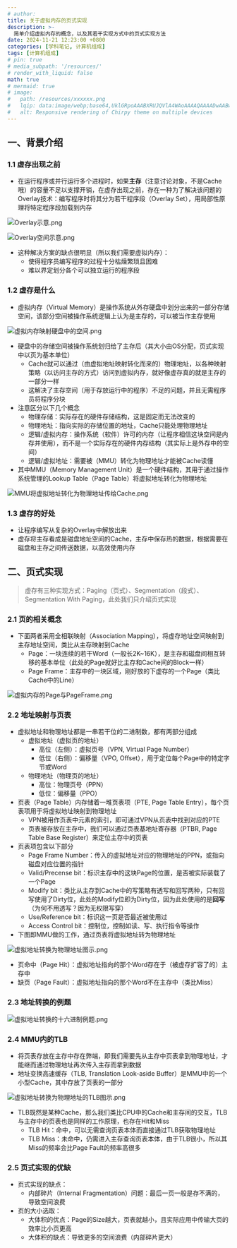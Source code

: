 ```yaml
---
# author:
title: 关于虚拟内存的页式实现
description: >-
  简单介绍虚拟内存的概念，以及其若干实现方式中的页式实现方法
date: 2024-11-21 12:23:00 +0800
categories: [学科笔记, 计算机组成]
tags: [计算机组成]
# pin: true
# media_subpath: '/resources/'
# render_with_liquid: false
math: true
# mermaid: true
# image:
#   path: /resources/xxxxxx.png
#   lqip: data:image/webp;base64,UklGRpoAAABXRUJQVlA4WAoAAAAQAAAADwAABwAAQUxQSDIAAAARL0AmbZurmr57yyIiqE8oiG0bejIYEQTgqiDA9vqnsUSI6H+oAERp2HZ65qP/VIAWAFZQOCBCAAAA8AEAnQEqEAAIAAVAfCWkAALp8sF8rgRgAP7o9FDvMCkMde9PK7euH5M1m6VWoDXf2FkP3BqV0ZYbO6NA/VFIAAAA
#   alt: Responsive rendering of Chirpy theme on multiple devices
---
```


## 一、背景介绍

### 1.1 虚存出现之前
- 在运行程序或并行运行多个进程时，如果**主存**（注意讨论对象，不是Cache哦）的容量不足以支撑开销，在虚存出现之前，存在一种为了解决该问题的Overlay技术：编写程序时将其分为若干程序段（Overlay Set），用局部性原理将特定程序段加载到内存

![Overlay示意.png](/resources/组成原理/Overlay示意.png)

![Overlay空间示意.png](/resources/组成原理/Overlay空间示意.png)

- 这种解决方案的缺点很明显（所以我们需要虚拟内存）：
    - 使得程序员编写程序的过程十分枯燥繁琐且困难
    - 难以界定划分各个可以独立运行的程序段

### 1.2 虚存是什么
- 虚拟内存（Virtual Memory）是操作系统从外存硬盘中划分出来的一部分存储空间，该部分空间被操作系统逻辑上认为是主存的，可以被当作主存使用

![虚拟内存映射硬盘中的空间.png](/resources/组成原理/虚拟内存映射硬盘中的空间.png)

- 硬盘中的存储空间被操作系统划归给了主存后（其大小由OS分配，页式实现中以页为基本单位）
    - Cache就可以通过（由虚拟地址映射转化而来的）物理地址，以各种映射策略（以访问主存的方式）访问到虚拟内存，就好像虚存真的就是主存的一部分一样
    - 这解决了主存空间（用于存放运行中的程序）不足的问题，并且无需程序员将程序分块
 - 注意区分以下几个概念
    - 物理存储：实际存在的硬件存储结构，这是固定而无法改变的
    - 物理地址：指向实际的存储位置的地址，Cache只能处理物理地址
    - 逻辑/虚拟内存：操作系统（软件）许可的内存（让程序相信这块空间是内存并使用），而不是一个实际存在的硬件内存结构（其实际上是外存中的空间）
    - 逻辑/虚拟地址：需要被（MMU）转化为物理地址才能被Cache读懂
- 其中MMU（Memory Management Unit）是一个硬件结构，其用于通过操作系统管理的Lookup Table（Page Table）将虚拟地址转化为物理地址

![MMU将虚拟地址转化为物理地址传给Cache.png](/resources/组成原理/MMU将虚拟地址转化为物理地址传给Cache.png)

### 1.3 虚存的好处
- 让程序编写从复杂的Overlay中解放出来
- 虚存将主存看成是磁盘地址空间的Cache，主存中保存热的数据，根据需要在磁盘和主存之间传送数据，以高效使用内存

## 二、页式实现

>虚存有三种实现方式：Paging（页式）、Segmentation（段式）、Segmentation With Paging，此处我们只介绍页式实现

### 2.1 页的相关概念
- 下面两者采用全相联映射（Association Mapping），将虚存地址空间映射到主存地址空间，类比从主存映射到Cache
    - Page：一块连续的若干Word（一般长2K~16K），是主存和磁盘间相互转移的基本单位（此处的Page就好比主存和Cache间的Block一样）
    - Page Frame：主存中的一块区域，刚好放的下虚存的一个Page（类比Cache中的Line）

![虚拟内存的Page与PageFrame.png](/resources/组成原理/虚拟内存的Page与PageFrame.png)

### 2.2 地址映射与页表
- 虚拟地址和物理地址都是一串若干位的二进制数，都有两部分组成
    - 虚拟地址（虚拟页的地址）
        - 高位（左侧）：虚拟页号（VPN, Virtual Page Number）
        - 低位（右侧）：偏移量（VPO, Offset），用于定位每个Page中的特定字节或Word
    - 物理地址（物理页的地址）
        - 高位：物理页号（PPN）
        - 低位：偏移量（PPO）
- 页表（Page Table）内存储着一堆页表项（PTE, Page Table Entry），每个页表项用于将虚拟地址映射到物理地址
    - VPN被用作页表中元素的索引，即可通过VPN从页表中找到对应的PTE
    - 页表被存放在主存中，我们可以通过页表基地址寄存器（PTBR, Page Table Base Register）来定位主存中的页表
- 页表项包含以下部分
    - Page Frame Number：传入的虚拟地址对应的物理地址的PPN，或指向磁盘对应位置的指针
    - Valid/Precense bit：标识主存中的这块Page的位置，是否被实际装载了一个Page
    - Modify bit：类比从主存到Cache中的写策略有透写和回写两种，只有回写使用了Dirty位，此处的Modify位即为Dirty位，因为此处使用的是**回写**（为何不用透写？因为无权限写穿）
    - Use/Reference bit：标识这一页是否最近被使用过
    - Access Control bit：控制位，控制如读、写、执行指令等操作
- 下图即MMU做的工作，通过页表将虚拟地址转为物理地址

![虚拟地址转换为物理地址图示.png](/resources/组成原理/虚拟地址转换为物理地址图示.png)

- 页命中（Page Hit）：虚拟地址指向的那个Word存在于（被虚存扩容了的）主存中
- 缺页（Page Fault）：虚拟地址指向的那个Word不在主存中（类比Miss）

### 2.3 地址转换的例题

![虚拟地址转换的十六进制例题.png](/resources/组成原理/虚拟地址转换的十六进制例题.png)

### 2.4 MMU内的TLB
- 将页表存放在主存中存在弊端，即我们需要先从主存中页表拿到物理地址，才能继而通过物理地址再次传入主存而拿到数据
- 地址变换高速缓存（TLB, Translation Look-aside Buffer）是MMU中的一个小型Cache，其中存放了页表的一部分

![虚拟地址转换为物理地址的TLB图示.png](/resources/组成原理/虚拟地址转换为物理地址的TLB图示.png)

- TLB既然是某种Cache，那么我们类比CPU中的Cache和主存间的交互，TLB与主存中的页表也是同样的工作原理，也存在Hit和Miss
    - TLB Hit：命中，可以无需查询页表本体而直接通过TLB获取物理地址
    - TLB Miss：未命中，仍需进入主存查询页表本体，由于TLB很小，所以其Miss的频率会比Page Fault的频率高很多

### 2.5 页式实现的优缺
- 页式实现的缺点：
    - 内部碎片（Internal Fragmentation）问题：最后一页一般是存不满的，导致空间浪费
- 页的大小选取：
    - 大体积的优点：Page的Size越大，页表就越小，且实际应用中传输大页的效率比小页更高
    - 大体积的缺点：导致更多的空间浪费（内部碎片更大）